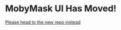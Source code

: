# MobyMask UI Has Moved!

[Please head to the new repo instead](https://github.com/delegatable/MobyMask-ui)
